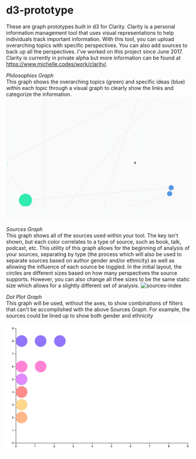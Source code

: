 # d3-prototype
These are graph prototypes built in d3 for Clarity. Clarity is a personal information management tool 
that uses visual representations to help individuals track important information. With this tool, you can upload overarching topics with specific perspectives. You can also add sources to back up all the perspectives. I've worked on this project since June 2017. Clarity is currently in private alpha but more information can be found at https://www.michelle.codes/work/clarity/.

*Philosophies Graph* <br>
This graph shows the overarching topics (green) and specific ideas (blue) within each topic through a visual graph to clearly show the links and categorize the information.
![worldview-index](Prototype-Gifs/Index.gif)

*Sources Graph* <br>
This graph shows all of the sources used within your tool. The key isn't shown, but each color correlates to a type of source, such as book, talk, podcast, etc. This utility of this graph allows for the beginning of analysis of your sources, separating by type (the process which will also be used to separate sources based on author gender and/or ethnicity) as well as allowing the influence of each source be toggled. In the initial layout, the circles are different sizes based on how many perspectives the source supports. However, you can also change all thee sizes to be the same static size which allows for a slightly different set of analysis.
![sources-index](Prototype-Gifs/Sources-Index.gif)

*Dot Plot Graph* <br>
This graph will be used, without the axes, to show combinations of filters that can't be accomplished with the above Sources Graph. For example, the sources could be lined up to show both gender and ethnicity

![dotplot-index](Prototype-Gifs/Dotplot-Index.png)

